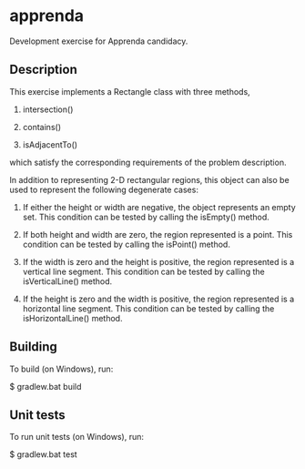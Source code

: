 # apprenda
Development exercise for Apprenda candidacy.

## Description

This exercise implements a Rectangle class with three methods,

1. intersection()

1. contains()

1. isAdjacentTo()

which satisfy the corresponding requirements of the problem description.

In addition to representing 2-D rectangular regions, this object can also
be used to represent the following degenerate cases:

1. If either the height or width are negative, the object represents an empty set.
This condition can be tested by calling the isEmpty() method.

1. If both height and width are zero, the region represented is a point.
This condition can be tested by calling the isPoint() method.

1. If the width is zero and the height is positive, the region represented is a vertical line segment.
This condition can be tested by calling the isVerticalLine() method.

1. If the height is zero and the width is positive, the region represented is a horizontal line segment.
This condition can be tested by calling the isHorizontalLine() method.


## Building

To build (on Windows), run:

$ gradlew.bat build

## Unit tests

To run unit tests (on Windows), run:

$ gradlew.bat test

